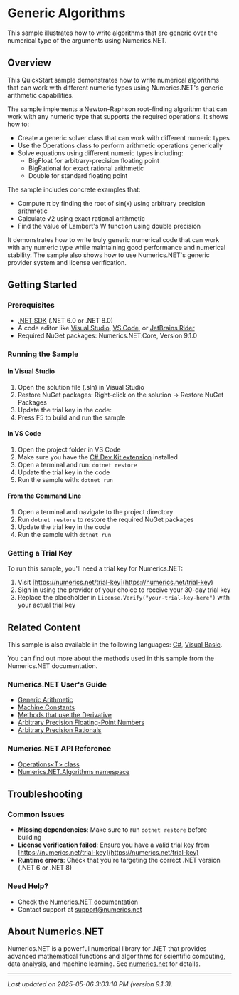 # Generic Algorithms

This sample illustrates how to write algorithms that are generic over the numerical type of the arguments using Numerics.NET.

## Overview

This QuickStart sample demonstrates how to write numerical algorithms that can work with different numeric types
using Numerics.NET's generic arithmetic capabilities.

The sample implements a Newton-Raphson root-finding algorithm that can work with any numeric type
that supports the required operations. It shows how to:

- Create a generic solver class that can work with different numeric types
- Use the Operations<T> class to perform arithmetic operations generically
- Solve equations using different numeric types including:
  - BigFloat for arbitrary-precision floating point
  - BigRational for exact rational arithmetic
  - Double for standard floating point

The sample includes concrete examples that:
- Compute π by finding the root of sin(x) using arbitrary precision arithmetic
- Calculate √2 using exact rational arithmetic
- Find the value of Lambert's W function using double precision

It demonstrates how to write truly generic numerical code that can work with any numeric type while
maintaining good performance and numerical stability. The sample also shows how to use
Numerics.NET's generic provider system and license verification.


## Getting Started

### Prerequisites

- [.NET SDK](https://dotnet.microsoft.com/download) (.NET 6.0 or .NET 8.0)
- A code editor like [Visual Studio](https://visualstudio.microsoft.com/), [VS Code](https://code.visualstudio.com/), or [JetBrains Rider](https://www.jetbrains.com/rider/)
- Required NuGet packages: Numerics.NET.Core, Version 9.1.0

### Running the Sample

#### In Visual Studio
1. Open the solution file (.sln) in Visual Studio
2. Restore NuGet packages: Right-click on the solution → Restore NuGet Packages
3. Update the trial key in the code:
4. Press F5 to build and run the sample

#### In VS Code

1. Open the project folder in VS Code
2. Make sure you have the [C# Dev Kit extension](https://marketplace.visualstudio.com/items?itemName=ms-dotnettools.csdevkit) installed
3. Open a terminal and run: `dotnet restore`
4. Update the trial key in the code 
5. Run the sample with: `dotnet run`

#### From the Command Line

1. Open a terminal and navigate to the project directory
2. Run `dotnet restore` to restore the required NuGet packages
3. Update the trial key in the code
4. Run the sample with `dotnet run`

### Getting a Trial Key

To run this sample, you'll need a trial key for Numerics.NET:

1. Visit [https://numerics.net/trial-key](https://numerics.net/trial-key)
2. Sign in using the provider of your choice to receive your 30-day trial key
3. Replace the placeholder in `License.Verify("your-trial-key-here")` with your actual trial key

## Related Content

This sample is also available in the following languages: 
[C#](https://github.com/NumericsDotNet/quickstart-csharp/tree/net462/mathematics/general/generic-algorithms), [Visual Basic](https://github.com/NumericsDotNet/quickstart-visualbasic/tree/net462/mathematics/general/generic-algorithms).

You can find out more about the methods used in this sample from the Numerics.NET documentation.

### Numerics.NET User's Guide

- [Generic Arithmetic](https://numerics.net/documentation/latest/mathematics/generic-arithmetic)
- [Machine Constants](https://numerics.net/documentation/latest/mathematics/general-classes/machine-constants)
- [Methods that use the Derivative](https://numerics.net/documentation/latest/mathematics/solving-equations/methods-that-use-the-derivative)
- [Arbitrary Precision Floating-Point Numbers](https://numerics.net/documentation/latest/mathematics/arbitrary-precision-arithmetic/arbitrary-precision-floating-point-numbers)
- [Arbitrary Precision Rationals](https://numerics.net/documentation/latest/mathematics/arbitrary-precision-arithmetic/arbitrary-precision-rationals)

### Numerics.NET API Reference

- [Operations&lt;T&gt; class](https://numerics.net/documentation/latest/reference/numerics.net.operations-1)
- [Numerics.NET.Algorithms namespace](https://numerics.net/documentation/latest/reference/numerics.net.algorithms)


## Troubleshooting

### Common Issues

- **Missing dependencies**: Make sure to run `dotnet restore` before building
- **License verification failed**: Ensure you have a valid trial key from [https://numerics.net/trial-key](https://numerics.net/trial-key)
- **Runtime errors**: Check that you're targeting the correct .NET version (.NET 6 or .NET 8)

### Need Help?

- Check the [Numerics.NET documentation](https://numerics.net/documentation/)
- Contact support at [support@numerics.net](mailto:support@numerics.net?subject=GenericAlgorithms%20QuickStart%20Sample%20%28F%23%29)

## About Numerics.NET

Numerics.NET is a powerful numerical library for .NET that provides advanced mathematical 
functions and algorithms for scientific computing, data analysis, and machine learning.
See [numerics.net](https://numerics.net) for details.

---

_Last updated on 2025-05-06 3:03:10 PM (version 9.1.3)._
